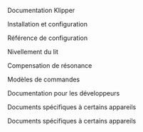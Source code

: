 Documentation Klipper

Installation et configuration

Référence de configuration

Nivellement du lit

Compensation de résonance

Modèles de commandes

Documentation pour les développeurs

Documents spécifiques à certains appareils

Documents spécifiques à certains appareils